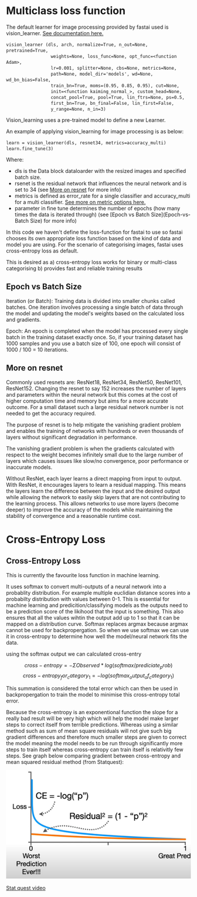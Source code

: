 # Multiclass loss function

The default learner for image processing provided by fastai used is vision_learner. [See documentation here.](https://docs.fast.ai/vision.learner.html)
```
vision_learner (dls, arch, normalize=True, n_out=None, pretrained=True,
                 weights=None, loss_func=None, opt_func=<function Adam>,
                 lr=0.001, splitter=None, cbs=None, metrics=None,
                 path=None, model_dir='models', wd=None, wd_bn_bias=False,
                 train_bn=True, moms=(0.95, 0.85, 0.95), cut=None,
                 init=<function kaiming_normal_>, custom_head=None,
                 concat_pool=True, pool=True, lin_ftrs=None, ps=0.5,
                 first_bn=True, bn_final=False, lin_first=False,
                 y_range=None, n_in=3)
```
Vision_learning uses a pre-trained model to define a new Learner.

An example of applying vision_learning for image processing is as below:

```
learn = vision_learner(dls, resnet34, metrics=accuracy_multi)
learn.fine_tune(3)
```
Where:
- dls is the Data block dataloarder with the resized images and specified batch size.
- rsenet is the residual network that influences the neural network and is set to 34 (see [More on resnet](More-on-resnet) for more info) 
- metrics is defined as error_rate for a single classifier and accuracy_multi for a multi classifier. [See more on metric options here.](https://docs.fast.ai/metrics.html#multi-label-classification)
- parameter in fine tune determines the number of epochs (how many times the data is iterated through) (see [Epoch vs Batch Size](Epoch-vs-Batch Size) for more info) 

In this code we haven't define the loss-function for fastai to use so fastai chooses its own appropriate loss function
based on the kind of data and model you are using. For the scenario of categorising images, fastai uses cross-entropy loss as default.

This is desired as 
a) cross-entropy loss works for binary or multi-class categorising
b) provides fast and reliable training results

## Epoch vs Batch Size
Iteration (or Batch): Training data is divided into smaller chunks called batches. One iteration involves processing a single batch of data through the model and updating the model's weights based on the calculated loss and gradients.

Epoch: An epoch is completed when the model has processed every single batch in the training dataset exactly once. So, if your training dataset has 1000 samples and you use a batch size of 100, one epoch will consist of 1000 / 100 = 10 iterations.

## More on resnet
Commonly used resnets are: ResNet18, ResNet34, ResNet50, ResNet101, ResNet152.
Changing the resnet to say 152 increases the number of layers and parameters within the neural network but this comes at the cost of higher computation time and memory but aims for a more accurate outcome. For a small dataset such a large residual network number is not needed to get the accuracy required.

The purpose of resnet is to help mitigate the vanishing gradient problem and enables the training of networks with hundreds or even thousands of layers without significant degradation in performance. 

The vanishing gradient problem is when the gradients calculated with respect to the weight becomes infinitely small due to the large number of layers which causes issues like slow/no convergence, poor performance or inaccurate models.

Without ResNet, each layer learns a direct mapping from input to output. With ResNet, it encourages layers to learn a residual mapping. This means the layers learn the difference between the input and the desired output while allowing the network to easily skip layers that are not contributing to the learning process. This allows networks to use more layers (become deeper) to improve the accuracy of the models while maintaining the stability of convergence and a reasonable runtime cost.

# Cross-Entropy Loss
## Cross-Entropy Loss
This is currently the favourite loss function in machine learning.

It uses softmax to convert multi-outputs of a neural network into a probablity distribution. For example multiple euclidian distance scores into a probabilty distribution with values between 0-1. This is essential for machine learning and predicition/classifying models as the outputs need to be a prediction score of the likihood that the input is something. This also ensures that all the values wihtin the output add up to 1 so that it can be mapped on a distribution curve. Softmax replaces argmax because argmax cannot be used for backpropergation. So when we use softmax we can use it in cross-entropy to determine how well the model/neural network fits the data.

using the softmax output we can calculated cross-entry 

$$ cross-entropy = - \Sigma Observed * log(softmax/prediciate_prob) $$
$$ cross-entropy_for_category_1 = -log(softmax_output_of_category_1) $$

This summation is considered the total error which can then be used in backpropergation to train the model to minimise this cross-entropy total error.

Because the cross-entropy is an exponentional function the slope for a really bad result will be very high which will help the model make larger steps to correct itself from terrible predictions. Whereas using a similar method such as sum of mean square residuals will not give such big gradient differences and therefore much smaller steps are given to correct the model meaning the model needs to be run through significantly more steps to train itself whereas cross-entropy can train itself is relativitly few steps. See graph below comparing gradient between cross-entropy and mean squared residual method (from Statquest):

![Cross-Entropy Gradient Advantage](images/cross-entropy.png)

[Stat quest video](https://youtu.be/6ArSys5qHAU?si=wS7FQhaDOHop9xLc)


